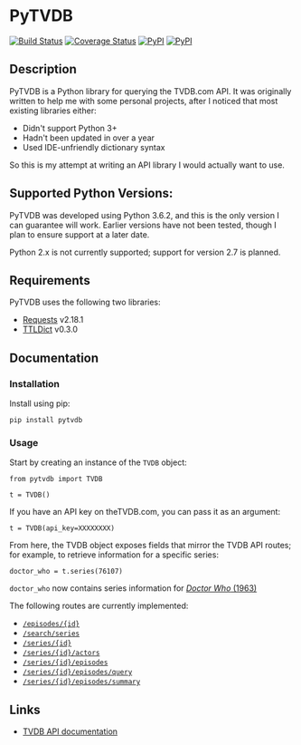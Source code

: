 # PyTVDB

[![Build Status](https://travis-ci.org/jwbaker/pytvdb.svg?branch=master)](https://travis-ci.org/jwbaker/pytvdb)
[![Coverage Status](https://coveralls.io/repos/github/jwbaker/pytvdb/badge.svg?branch=master)](https://coveralls.io/github/jwbaker/pytvdb?branch=master)
[![PyPI](https://img.shields.io/pypi/v/pytvdb.svg)](https://pypi.python.org/pypi/pytvdb)
[![PyPI](https://img.shields.io/pypi/pyversions/pytvdb.svg)](https://pypi.python.org/pypi/pytvdb)

## Description

PyTVDB is a Python library for querying the TVDB.com API. It was originally written to help me with some personal projects, after I noticed that most existing libraries either:

 - Didn't support Python 3+
 - Hadn't been updated in over a year
 - Used IDE-unfriendly dictionary syntax

So this is my attempt at writing an API library I would actually want to use.

## Supported Python Versions:
PyTVDB was developed using Python 3.6.2, and this is the only version I can guarantee will work. Earlier versions have not been tested, though I plan to ensure support at a later date.

Python 2.x is not currently supported; support for version 2.7 is planned.

## Requirements
PyTVDB uses the following two libraries:

 - [Requests](http://docs.python-requests.org/en/master/) v2.18.1
 - [TTLDict](https://github.com/mobilityhouse/ttldict) v0.3.0

## Documentation
### Installation
Install using pip:

    pip install pytvdb

### Usage
Start by creating an instance of the ``TVDB`` object:

    from pytvdb import TVDB

    t = TVDB()

If you have an API key on theTVDB.com, you can pass it as an argument:

    t = TVDB(api_key=XXXXXXXX)

From here, the TVDB object exposes fields that mirror the TVDB API routes; for example, to retrieve information for a specific series:

    doctor_who = t.series(76107)

``doctor_who`` now contains series information for [*Doctor Who* (1963)](http://thetvdb.com/?tab=series&id=76107&lid=7)

The following routes are currently implemented:

 - [``/episodes/{id}``](https://api.thetvdb.com/swagger#!/Episodes/get_episodes_id)
 - [``/search/series``](https://api.thetvdb.com/swagger#!/Search/get_search_series)
 - [``/series/{id}``](https://api.thetvdb.com/swagger#!/Series/get_series_id)
 - [``/series/{id}/actors``](https://api.thetvdb.com/swagger#!/Series/get_series_id_actors)
 - [``/series/{id}/episodes``](https://api.thetvdb.com/swagger#!/Series/get_series_episodes)
 - [``/series/{id}/episodes/query``](https://api.thetvdb.com/swagger#!/Series/get_series_id_episodes_query)
 - [``/series/{id}/episodes/summary``](https://api.thetvdb.com/swagger#!/Series/get_series_id_episodes_summary)

## Links

 - [TVDB API documentation](https://api.thetvdb.com/swagger)
